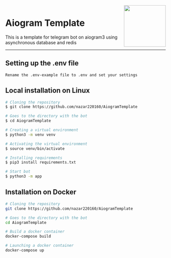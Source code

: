 <img src="https://cdn4.iconfinder.com/data/icons/social-media-and-logos-12/32/Logo_telegram_Airplane_Air_plane_paper_airplane-33-256.png" align="right" width="131" />

# Aiogram Template

This is a template for telegram bot on aiogram3 using asynchronous database and redis<hr/>

## Setting up the .env file


```
Rename the .env-example file to .env and set your settings
```


## Local installation on Linux

```sh
# Cloning the repository
$ git clone https://github.com/nazar220160/AiogramTemplate

# Goes to the directory with the bot
$ cd AiogramTemplate

# Creating a virtual environment
$ python3 -m venv venv

# Activating the virtual environment
$ source venv/bin/activate

# Installing requirements
$ pip3 install requirements.txt

# Start bot
$ python3 -m app
```

## Installation on Docker

```bash
# Cloning the repository
git clone https://github.com/nazar220160/AiogramTemplate

# Goes to the directory with the bot
cd AiogramTemplate

# Build a docker container
docker-compose build

# Launching a docker container
docker-compose up
```

